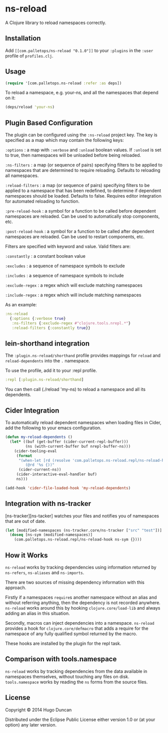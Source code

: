# ns-reload

A Clojure library to reload namespaces correctly.

## Installation

Add `[[com.palletops/ns-reload "0.1.0"]]` to your
`:plugins` in the `:user` profile of `profiles.clj`.

## Usage

```clj
(require '[com.palletops.ns-reload :refer :as deps])
```

To reload a namespace, e.g. your-ns, and all the namespaces that depend on it:

```clj
(deps/reload 'your-ns)
```


## Plugin Based Configuration

The plugin can be configured using the `:ns-reload` project key.
The key is specified as a map which may contain the following keys:

`:options`
: a map with `:verbose` and `:unload` boolean values.  If `:unload` is
  set to true, then namespaces will be unloaded before being reloaded.

`:ns-filters`
: a map (or sequence of pairs) specifying filters to be applied to
  namespaces that are determined to require reloading.  Defaults to
  reloading all namespaces.

`:reload-filters`
: a map (or sequence of pairs) specifying filters to be applied to a
  namespace that has been redefined, to determine if dependent
  namespaces should be loaded.  Defaults to false.  Requires editor
  integration for automated reloading to function.

`:pre-reload-hook`
: a symbol for a function to be called before dependent namespaces are
  reloaded.  Can be used to automatically stop components, etc.

`:post-reload-hook`
: a symbol for a function to be called after dependent namespaces are
  reloaded. Can be used to restart components, etc.

Filters are specified with keyword and value.  Valid filters are:

`:constantly`
: a constant boolean value

`:excludes`
: a sequence of namespace symbols to exclude

`:includes`
: a sequence of namespace symbols to include

`:exclude-regex`
: a regex which will exclude matching namespaces

`:include-regex`
: a regex which will include matching namespaces

As an example:

```clj
:ns-reload
  {:options {:verbose true}
   :ns-filters {:exclude-regex #"clojure.tools.nrepl.*"}
   :reload-filters {:constantly true}}
```

## lein-shorthand integration

The `:plugin.ns-reload/shorthand` profile provides mappings for
`reload` and `reload-dependents` into the `.` namespace.

To use the profile, add it to your :repl profile.

```clj
:repl [:plugin.ns-reload/shorthand]
```

You can then call (./reload 'my-ns) to reload a namespace and all its
dependents.

## Cider Integration

To automatically reload dependent namespaces when loading files in
Cider, add the following to your emacs configuration.

```lisp
(defun my-reload-dependents ()
  (let* ((buf (get-buffer (cider-current-repl-buffer)))
         (ns (with-current-buffer buf nrepl-buffer-ns)))
    (cider-tooling-eval
     (format
      "(when-let [rd (resolve 'com.palletops.ns-reload.repl/ns-reload-hook)]
         (@rd '%s {))"
      (cider-current-ns))
     (cider-interactive-eval-handler buf)
     ns)))

(add-hook 'cider-file-loaded-hook 'my-reload-dependents)
```
## Integration with ns-tracker

[ns-tracker][ns-tacker] watches your files and notifies you of
namespaces that are out of date.

```clj
(let [modified-namespaces (ns-tracker.core/ns-tracker ["src" "test"])]
  (doseq [ns-sym (modified-namespaces)]
    (com.palletops.ns-reload.repl/ns-reload-hook ns-sym {})))
```

## How it Works

`ns-reload` works by tracking dependencies using information
returned by `ns-refers`, `ns-aliases` and `ns-imports`.

There are two sources of missing dependency information with this approach.

Firstly if a namespaces `require`s another namespace without an alias
and without referring anything, then the dependency is not recorded
anywhere.  `ns-reload` works around this by hooking
`clojure.core/load-lib` and always adding an alias in this situation.

Secondly, macros can inject dependencies into a namespace.
`ns-reload` provides a hook for `clojure.core/defmacro` that
adds a require for the namespace of any fully qualified symbol
returned by the macro.

These hooks are installed by the plugin for the repl task.

## Comparison with tools.namespace

`ns-reload` works by tracking dependencies from the data
available in namespaces themselves, without touching any files on
disk.  `tools.namespace` works by reading the `ns` forms from the
source files.

## License

Copyright © 2014 Hugo Duncan

Distributed under the Eclipse Public License either version 1.0 or (at
your option) any later version.
